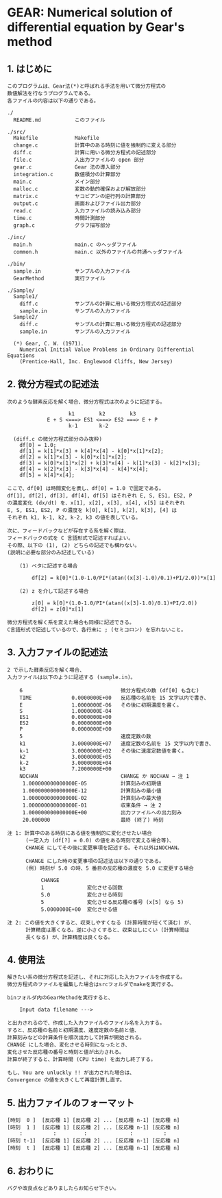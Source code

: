 # GEAR: Numerical solution of differential equation by Gear's method

## 1. はじめに

    このプログラムは、Gear法(*)と呼ばれる手法を用いて微分方程式の
    数値解法を行なうプログラムである。
    各ファイルの内容は以下の通りである。

    ./
      README.md           このファイル

    ./src/
      Makefile            Makefile
      change.c            計算中のある時刻に値を強制的に変える部分
      diff.c              計算に用いる微分方程式の記述部分
      file.c              入出力ファイルの open 部分
      gear.c              Gear 法の導入部分
      integration.c       数値積分の計算部分
      main.c              メイン部分
      malloc.c            変数の動的確保および解放部分
      matrix.c            ヤコビアンの逆行列の計算部分
      output.c            画面およびファイル出力部分
      read.c              入力ファイルの読み込み部分
      time.c              時間計測部分
      graph.c             グラフ描写部分

    ./inc/
      main.h              main.c のヘッダファイル
      common.h            main.c 以外のファイルの共通ヘッダファイル

    ./bin/
      sample.in           サンプルの入力ファイル
      GearMethod          実行ファイル

    ./Sample/
      Sample1/
        diff.c            サンプルの計算に用いる微分方程式の記述部分
        sample.in         サンプルの入力ファイル
      Sample2/
        diff.c            サンプルの計算に用いる微分方程式の記述部分
        sample.in         サンプルの入力ファイル      

      (*) Gear, C. W. (1971).
        Numerical Initial Value Problems in Ordinary Differential Equations
        (Prentice-Hall, Inc. Englewood Cliffs, New Jersey)

## 2. 微分方程式の記述法

    次のような酵素反応を解く場合、微分方程式は次のように記述する。

                        k1        k2        k3
                 E + S <===> ES1 <===> ES2 ===> E + P
                        k-1       k-2

      (diff.c の微分方程式部分のみ抜粋)
        df[0] = 1.0;
        df[1] = k[1]*x[3] + k[4]*x[4] - k[0]*x[1]*x[2];
        df[2] = k[1]*x[3] - k[0]*x[1]*x[2];
        df[3] = k[0]*x[1]*x[2] + k[3]*x[4] - k[1]*x[3] - k[2]*x[3];
        df[4] = k[2]*x[3] - k[3]*x[4] - k[4]*x[4];
        df[5] = k[4]*x[4];

    ここで、df[0] は時間変化を表し、df[0] = 1.0 で固定である。
    df[1], df[2], df[3], df[4], df[5] はそれぞれ E, S, ES1, ES2, P
    の濃度変化 (dx/dt) を、x[1], x[2], x[3], x[4], x[5] はそれぞれ
    E, S, ES1, ES2, P の濃度を k[0], k[1], k[2], k[3], [4] は
    それぞれ k1, k-1, k2, k-2, k3 の値を表している。

    次に、フィードバックなどが存在する系を解く際は、
    フィードバックの式を C 言語形式で記述すればよい。
    その際、以下の (1), (2) どちらの記述でも構わない。
    (説明に必要な部分のみ記述している)

        (1) ベタに記述する場合

            df[2] = k[0]*(1.0-1.0/PI*(atan((x[3]-1.0)/0.1)+PI/2.0))*x[1]

        (2) z を介して記述する場合

            z[0] = k[0]*(1.0-1.0/PI*(atan((x[3]-1.0)/0.1)+PI/2.0))
            df[2] = z[0]*x[1]

    微分方程式を解く系を変えた場合も同様に記述できる。
    C言語形式で記述しているので、各行末に ; (セミコロン) を忘れないこと。

## 3. 入力ファイルの記述法

    2 で示した酵素反応を解く場合、
    入力ファイルは以下のように記述する (sample.in)。

        6                                微分方程式の数 (df[0] も含む)
        TIME             0.0000000E+00   反応種の名前を 15 文字以内で書き、
        E                1.0000000E-06   その後に初期濃度を書く。
        S                1.0000000E-04
        ES1              0.0000000E+00
        ES2              0.0000000E+00
        P                0.0000000E+00
        5                                速度定数の数
        k1               3.0000000E+07   速度定数の名前を 15 文字以内で書き、
        k-1              3.0000000E+02   その後に速度定数値を書く。
        k2               3.0000000E+05
        k-2              3.0000000E+04
        k3               7.2000000E+00
        NOCHAN                           CHANGE か NOCHAN → 注 1
         1.000000000000000E-05           計算刻みの初期値
         1.000000000000000E-12           計算刻みの最小値
         1.000000000000000E-02           計算刻みの最大値
         1.000000000000000E-01           収束条件 → 注 2
         1.000000000000000E+00           出力ファイルへの出力刻み
         20.000000                       最終 (終了) 時刻

    注 1: 計算中のある時刻にある値を強制的に変化させたい場合
          (一定入力 (df[?] = 0.0) の値をある時刻で変える場合等)、
          CHANGE にしてその後に変更事項を記述する。それ以外はNOCHAN。

          CHANGE にした時の変更事項の記述法は以下の通りである。
          (例) 時刻が 5.0 の時、5 番目の反応種の濃度を 5.0 に変更する場合

               CHANGE
               1              変化させる回数
               5.0            変化させる時刻
               5              変化させる反応種の番号 (x[5] なら 5)
               5.0000000E+00  変化させる値

    注 2: この値を大きくすると、収束しやすくなる (計算時間が短くて済む) が、
          計算精度は悪くなる。逆に小さくすると、収束はしにくい (計算時間は
          長くなる) が、計算精度は良くなる。

## 4. 使用法

    解きたい系の微分方程式を記述し、それに対応した入力ファイルを作成する。
    微分方程式のファイルを編集した場合はsrcフォルダでmakeを実行する。

    binフォルダ内のGearMethodを実行すると、

        Input data filename --->

    と出力されるので、作成した入力ファイルのファイル名を入力する。
    すると、反応種の名前と初期濃度、速度定数の名前と値、
    計算刻みなどの計算条件を順次出力して計算が開始される。
    CHANGE にした場合、変化させる時刻になったとき、
    変化させた反応種の番号と時刻と値が出力される。
    計算が終了すると、計算時間 (CPU time) を出力し終了する。

    もし、You are unluckly !! が出力された場合は、
    Convergence の値を大きくして再度計算し直す。

## 5. 出力ファイルのフォーマット

    [時刻  0 ]  [反応種 1] [反応種 2] ... [反応種 n-1] [反応種 n]
    [時刻  1 ]  [反応種 1] [反応種 2] ... [反応種 n-1] [反応種 n]
        :          :         :              :          :
    [時刻 t-1]  [反応種 1] [反応種 2] ... [反応種 n-1] [反応種 n]
    [時刻  t ]  [反応種 1] [反応種 2] ... [反応種 n-1] [反応種 n]

## 6. おわりに

    バグや改良点などありましたらお知らせ下さい。
